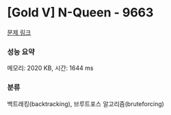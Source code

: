 # [Gold V] N-Queen - 9663 

[문제 링크](https://www.acmicpc.net/problem/9663) 

### 성능 요약

메모리: 2020 KB, 시간: 1644 ms

### 분류

백트래킹(backtracking), 브루트포스 알고리즘(bruteforcing)

